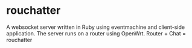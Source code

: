 # rouchatter #
A websocket server written in Ruby using eventmachine and client-side application. The server runs on a router using OpenWrt. Router + Chat = rouchatter
